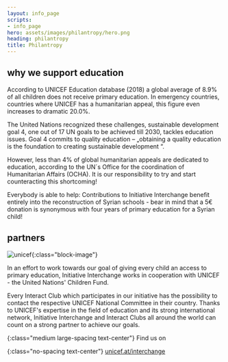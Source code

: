 ```yaml
---
layout: info_page
scripts:
- info_page
hero: assets/images/philantropy/hero.png
heading: philantropy
title: Philantropy
---
```


## why we support education

According to UNICEF Education database (2018) a global average of 8.9% of all children does not receive primary education. In emergency countries, countries where UNICEF has a humanitarian appeal, this figure even increases to dramatic 20.0%.

The United Nations recognized these challenges, sustainable development goal 4, one out of 17 UN goals to be achieved till 2030, tackles education issues. Goal 4 commits to quality education – „obtaining a quality education is the foundation to creating sustainable development “.

However, less than 4% of global humanitarian appeals are dedicated to education, according to the UN´s Office for the coordination of Humanitarian Affairs (OCHA). It is our responsibility to try and start counteracting this shortcoming!

Everybody is able to help: Contributions to Initiative Interchange benefit entirely into the reconstruction of Syrian schools - bear in mind that a 5€ donation is synonymous with four years of primary education for a Syrian child!

## partners

![unicef](assets/images/philantropy/unicef.svg){:class="block-image"}

In an effort to work towards our goal of giving every child an access to primary education, Initiative Interchange works in cooperation with UNICEF - the United Nations' Children Fund.

Every Interact Club which participates in our initiative has the possibility to contact the respective UNICEF National Committee in their country. Thanks to UNICEF's expertise in the field of education and its strong international network, Initiative Interchange and Interact Clubs all around the world can count on a strong partner to achieve our goals.



{:class="medium large-spacing text-center"}
Find us on

{:class="no-spacing text-center"}
[unicef.at/interchange](https://unicef.at/interchange)